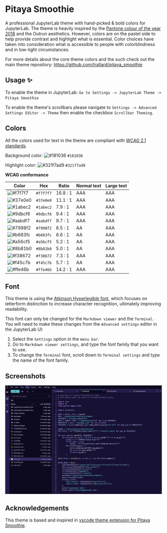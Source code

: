 # Pitaya Smoothie

A professional JupyterLab theme with hand-picked & bold colors for JupyterLab. The theme is heavily inspired by the [Pantone colour of the year 2018](https://www.pantone.com/articles/color-of-the-year/color-of-the-year-2018) and the Outrun aesthetics. However, colors are on the pastel side to help provide contrast and highlight what is essential. Color choices have taken into consideration what is accessible to people with colorblindness and in low-light circumstances.

For more details about the core theme colors and the such check out the main theme repository: https://github.com/trallard/pitaya_smoothie

## Usage ✨

To enable the theme in JupyterLab: `Go to Settings -> JupyterLab Theme -> Pitaya Smoothie`

To enable the theme's scrollbars please navigate to `Settings -> Advanced Settings Editor -> Theme` then enable the checkbox `Scrollbar Theming`.

## Colors

All the colors used for text in the theme are compliant with [WCAG 2.1 standards](https://www.w3.org/TR/UNDERSTANDING-WCAG20/visual-audio-contrast-contrast.html).

Background color: ![#181036](https://via.placeholder.com/20/181036/181036.png) `#181036`

Highlight color: ![#321f7ad9](https://via.placeholder.com/20/321f7ad9/321f7ad9.png) `#321f7ad9`

**WCAG conformance**

| Color                                                        | Hex       | Ratio    | Normal text | Large text |
| ------------------------------------------------------------ | --------- | -------- | ----------- | ---------- |
| ![#f7f7f7](https://via.placeholder.com/20/f7f7f7/f7f7f7.png) | `#f7f7f7` | 16.8 : 1 | AAA         | AAA        |
| ![#37e0e0](https://via.placeholder.com/20/37e0e0/37e0e0.png) | `#37e0e0` | 11.1 : 1 | AAA         | AAA        |
| ![#1abec2](https://via.placeholder.com/20/1abec2/1abec2.png) | `#1abec2` | 7.9 : 1  | AAA         | AAA        |
| ![#9dbcf6](https://via.placeholder.com/20/9dbcf6/9dbcf6.png) | `#9dbcf6` | 9.4 : 1  | AAA         | AAA        |
| ![#aabdf7](https://via.placeholder.com/20/aabdf7/aabdf7.png) | `#aabdf7` | 9.7 : 1  | AAA         | AAA        |
| ![#7998f2](https://via.placeholder.com/20/7998f2/7998f2.png) | `#7998f2` | 6.5 : 1  | AA          | AAA        |
| ![#b683fc](https://via.placeholder.com/20/b683fc/b683fc.png) | `#b683fc` | 6.6 : 1  | AA          | AAA        |
| ![#a56cf5](https://via.placeholder.com/20/a56cf5/a56cf5.png) | `#a56cf5` | 5.2 : 1  | AA          | AAA        |
| ![#8b81b0](https://via.placeholder.com/20/8b81b0/8b81b0.png) | `#8b81b0` | 5.0 : 1  | AA          | AAA        |
| ![#f38672](https://via.placeholder.com/20/f38672/f38672.png) | `#f38672` | 7.3 : 1  | AAA         | AAA        |
| ![#f45c7b](https://via.placeholder.com/20/f45c7b/f45c7b.png) | `#f45c7b` | 5.7 : 1  | AA          | AAA        |
| ![#ffe46b](https://via.placeholder.com/20/ffe46b/ffe46b.png) | `#ffe46b` | 14.2 : 1 | AAA         | AAA        |

## Font

This theme is using the [Atkinson Hyperlegible font](https://brailleinstitute.org/freefont), which focuses on letterform distinction to increase character recognition, ultimately improving readability.

This font can only be changed for the `Markdown viewer` and the `Terminal`. You will need to make these changes from the `Advanced settings` editor in the JupyterLab UI:

1. Select the `Settings` option in the `menu bar`.
2. Go to `Markdown viewer settings`, and type the font family that you want to use.
3. To change the `Terminal` font, scroll down to `Terminal settings` and type the name of the font family.

## Screenshots

<img alt="JupyterLab Pitaya smoothie screenshot" src="./images/screenshot.png"/>

## Acknowledgements

This theme is based and inspired in [vscode theme extension for Pitaya Smoothie](https://github.com/trallard/pitaya_smoothie).
